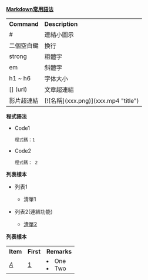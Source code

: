 
<strong>[Markdown常用語法](https://markdown.tw/)</strong> 
<table>
<tbody>
<tr>
<th>Command</th>
<th align="left">Description</th>
</tr>

<tr>
<td>#</td>
<td>連結小圖示</td>
</tr>

<tr>
<td>二個空白鍵</td>
<td>換行</td>
</tr>

<tr>
<td>strong</td>
<td>粗體字</td>
</tr>


<tr>
<td>em</td>
<td>斜體字</td>
</tr>

<tr>
<td>h1 ~ h6 </td>
<td>字体大小</td>
</tr>

<tr>
<td>[] (url)</td>
<td>文章超連結</td>
</tr>

<tr>
<td>影片超連結</td>
<td>[![名稱](xxx.png)](xxx.mp4 "title")</td>
</tr>
 

</table>
</tbody>






<strong>程式語法</strong>
<ul>
<li>
<p>Code1</p>
<pre><code>程式碼：1  
</code></pre>
</li>
<li>
<p>Code2</p>
<pre><code>程式碼： 2
</code></pre>
</li>
</ul>  

<strong>列表樣本</strong> 
<ul>
  <li>
  <p>列表1</p>
  <ul>
  <li>清單1</li>
  </ul>
  </li>
  
  <li>
  <p>列表2(連結功能)</p>
  <ul>
  <li><a href="" rel="nofollow">清單2</a></li>
  </ul>
  </li>
</ul>

<strong>列表樣本</strong>
<table>
<tbody>
<tr>
<th>Item</th>
<th>First</th>
<th align="left">Remarks</th>
</tr>

<tr>
<td><a href=""><em>A</em></a></td>
<td><a href="">1</a></td>
<td align="left">
    <li>One</li>
    <li>Two</li>
</td>
</tr>

</table>
</tbody>
